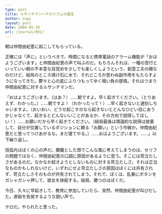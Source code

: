 ```yaml
---
type: post
title: ルサンチマン～テロリズムの誕生
author: sugi
layout: post
date: 2004-05-20
url: /journal/891/
---
```

朝は仲間由紀恵に起こしてもらっている。

正確には「声に」というべきで、時間になると携帯電話のアラーム機能が「おはようございます」と仲間由紀恵の声で叫ぶのだ。もちろんそれは、一種の苦行といっていい朝の不本意な目覚めを少しでも楽しくしようという、創意工夫の賜なのだけど、結局のところ焼け石に水で、それどころか思わぬ副作用をもたらすようになってきた。鬱々と心の底にふりつもってゆく暗い負の感情。それはつまり仲間由紀恵に対するルサンチマンだ。

「おはようございます。（はあ？）……朝ですよ。早く起きてください。（とりあえず、わかった。）……朝ですよ！（わかったって！）…早く起きないと遅刻しちゃいますよ。（おいおい、どうせ起こすのなら起きないとどんなひどい目にあうかじゃなくて、起きるとどんないいことがあるか、その方向で説得してほしい！）……お願いだから早く起きてください。（結局最後は理論的な説得は放棄して、自分が位置しているポジションに頼る「お願い」という作戦か。仲間由紀恵だと思ってつけあがるな。まだ寝てやる。）……おはようございます。……」以下繰り返し。

括弧内はぼくの心の声だ。朦朧とした頭でこんな風に考えてしまうのは、セリフの問題ではなく、仲間由紀恵の口調に原因があるように思う。そこには苛立たしさがあるのだ。なかなか起きようとしないものに対する苛立たしさ。それは正当なものかもしれないけど、いずれにせよ苛立たしさの原因はぼくには共有されず、苛立たしさそのものが共有されてしまう。それで、ぼくは、乱暴にボタンをガシャガシャ押して、彼女を抹殺する。結局、勝つのはぼくだ。

今日、久々に早起きして、教育に参加していたら、突然、仲間由紀恵が叫びだした。虐殺を告発するような鋭い声で。

テロだ。やられたと思った。